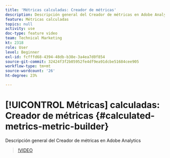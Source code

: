 ```yaml
---
title: 'Métricas calculadas: Creador de métricas'
description: Descripción general del Creador de métricas en Adobe Analytics
feature: Métricas calculadas
topics: null
activity: use
doc-type: feature video
team: Technical Marketing
kt: 2318
role: User
level: Beginner
exl-id: fcfffd68-4394-48db-b38e-3a4ea7d0f854
source-git-commit: 32424f3f2b05952fe4df9ea91dcbe51684cee905
workflow-type: tm+mt
source-wordcount: '26'
ht-degree: 23%

---
```


# [!UICONTROL Métricas] calculadas: Creador de métricas {#calculated-metrics-metric-builder}

Descripción general del Creador de métricas en Adobe Analytics

>[!VIDEO](https://video.tv.adobe.com/v/25411/?quality=12)
